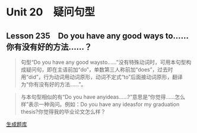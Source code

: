 ﻿ # Unit 20　疑问句型
 ## Lesson 235　Do you have any good ways to……你有没有好的方法……？
 
> 句型“Do you have any good waysto……”没有特殊动词时，可用本句型构成疑问句，即在主语前加“do”，单数第三人称前加“does”，过去时用“did”，行为动词用动词原形，动词不定式“to”后面接动词原形，翻译为“你有没有好的方法……”。

> 与本句型相似的有“Do you have anyideas……?”意思是“你觉得……怎么样”表示一种询问。例如：Do you have any ideasfor my graduation thesis?你觉得我的毕业论文怎么样？


 [生成题库](./question/f235.json)
